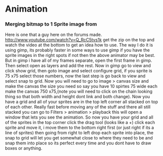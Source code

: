 # Animation #

### Merging bitmap to 1 Sprite image from ###

Here is one that a guy here on the forums made.  http://www.youtube.com/watch?v=Q_RcC5tvs1k  get the zip on the top and watch the video at the bottom to get an idea how to use.  The way I do it is using gimp, its probably faster in some ways to use gimp if you have the sprite images in the right spots if not then the above animator may be best.  But in gimp i have all of my frames separate, open the first frame in gimp.  Then select open as layers and add the rest.  Now in gimp go to view and click show grid, then goto image and select configure grid, if you sprite is 75 x75 select those numbers, now the last step is go back to view and select snap to grid.  Now you will need to go to image > canvas size and make the canvas the size you need so say you have 10 spirtes 75 wide each make the canvas 750 x75,(note you will need to click on the chain looking thing so that both width and height dont link and both change).  Now you have a grid and all of your sprites are in the top left corner all stacked on top of each other.    Really fast before moving any of the stuff and there all still stacked you can go to Filters > animation > playback this will open a window that lets you see the animation.   So now you have your grid and all of the sprites in the top corner click the drag tool (looks like a +)  click each sprite and move it, i move them to the bottom right first (or just right if its a line of sprites) then going from right to left drop each sprite into place, the snap to grid will let you get somewhat close to where they need to be and snap them into place so its perfect every time and you dont have to draw boxes or anything.
